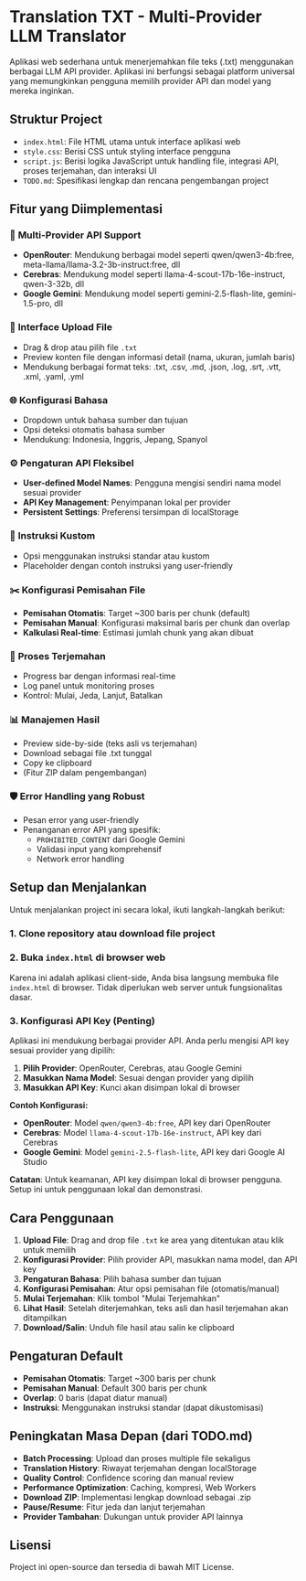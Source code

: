 # Translation TXT - Multi-Provider LLM Translator

Aplikasi web sederhana untuk menerjemahkan file teks (.txt) menggunakan berbagai LLM API provider. Aplikasi ini berfungsi sebagai platform universal yang memungkinkan pengguna memilih provider API dan model yang mereka inginkan.

## Struktur Project

- `index.html`: File HTML utama untuk interface aplikasi web
- `style.css`: Berisi CSS untuk styling interface pengguna
- `script.js`: Berisi logika JavaScript untuk handling file, integrasi API, proses terjemahan, dan interaksi UI
- `TODO.md`: Spesifikasi lengkap dan rencana pengembangan project

## Fitur yang Diimplementasi

### 🔌 **Multi-Provider API Support**
- **OpenRouter**: Mendukung berbagai model seperti qwen/qwen3-4b:free, meta-llama/llama-3.2-3b-instruct:free, dll
- **Cerebras**: Mendukung model seperti llama-4-scout-17b-16e-instruct, qwen-3-32b, dll
- **Google Gemini**: Mendukung model seperti gemini-2.5-flash-lite, gemini-1.5-pro, dll

### 📁 **Interface Upload File**
- Drag & drop atau pilih file `.txt`
- Preview konten file dengan informasi detail (nama, ukuran, jumlah baris)
- Mendukung berbagai format teks: .txt, .csv, .md, .json, .log, .srt, .vtt, .xml, .yaml, .yml

### 🌐 **Konfigurasi Bahasa**
- Dropdown untuk bahasa sumber dan tujuan
- Opsi deteksi otomatis bahasa sumber
- Mendukung: Indonesia, Inggris, Jepang, Spanyol

### ⚙️ **Pengaturan API Fleksibel**
- **User-defined Model Names**: Pengguna mengisi sendiri nama model sesuai provider
- **API Key Management**: Penyimpanan lokal per provider
- **Persistent Settings**: Preferensi tersimpan di localStorage

### 📝 **Instruksi Kustom**
- Opsi menggunakan instruksi standar atau kustom
- Placeholder dengan contoh instruksi yang user-friendly

### ✂️ **Konfigurasi Pemisahan File**
- **Pemisahan Otomatis**: Target ~300 baris per chunk (default)
- **Pemisahan Manual**: Konfigurasi maksimal baris per chunk dan overlap
- **Kalkulasi Real-time**: Estimasi jumlah chunk yang akan dibuat

### 🚀 **Proses Terjemahan**
- Progress bar dengan informasi real-time
- Log panel untuk monitoring proses
- Kontrol: Mulai, Jeda, Lanjut, Batalkan

### 📊 **Manajemen Hasil**
- Preview side-by-side (teks asli vs terjemahan)
- Download sebagai file .txt tunggal
- Copy ke clipboard
- (Fitur ZIP dalam pengembangan)

### 🛡️ **Error Handling yang Robust**
- Pesan error yang user-friendly
- Penanganan error API yang spesifik:
  - `PROHIBITED_CONTENT` dari Google Gemini
  - Validasi input yang komprehensif
  - Network error handling

## Setup dan Menjalankan

Untuk menjalankan project ini secara lokal, ikuti langkah-langkah berikut:

### 1. **Clone repository atau download file project**

### 2. **Buka `index.html` di browser web**

Karena ini adalah aplikasi client-side, Anda bisa langsung membuka file `index.html` di browser. Tidak diperlukan web server untuk fungsionalitas dasar.

### 3. **Konfigurasi API Key (Penting)**

Aplikasi ini mendukung berbagai provider API. Anda perlu mengisi API key sesuai provider yang dipilih:

1. **Pilih Provider**: OpenRouter, Cerebras, atau Google Gemini
2. **Masukkan Nama Model**: Sesuai dengan provider yang dipilih
3. **Masukkan API Key**: Kunci akan disimpan lokal di browser

**Contoh Konfigurasi:**
- **OpenRouter**: Model `qwen/qwen3-4b:free`, API key dari OpenRouter
- **Cerebras**: Model `llama-4-scout-17b-16e-instruct`, API key dari Cerebras
- **Google Gemini**: Model `gemini-2.5-flash-lite`, API key dari Google AI Studio

**Catatan**: Untuk keamanan, API key disimpan lokal di browser pengguna. Setup ini untuk penggunaan lokal dan demonstrasi.

## Cara Penggunaan

1. **Upload File**: Drag and drop file `.txt` ke area yang ditentukan atau klik untuk memilih
2. **Konfigurasi Provider**: Pilih provider API, masukkan nama model, dan API key
3. **Pengaturan Bahasa**: Pilih bahasa sumber dan tujuan
4. **Konfigurasi Pemisahan**: Atur opsi pemisahan file (otomatis/manual)
5. **Mulai Terjemahan**: Klik tombol "Mulai Terjemahkan"
6. **Lihat Hasil**: Setelah diterjemahkan, teks asli dan hasil terjemahan akan ditampilkan
7. **Download/Salin**: Unduh file hasil atau salin ke clipboard

## Pengaturan Default

- **Pemisahan Otomatis**: Target ~300 baris per chunk
- **Pemisahan Manual**: Default 300 baris per chunk
- **Overlap**: 0 baris (dapat diatur manual)
- **Instruksi**: Menggunakan instruksi standar (dapat dikustomisasi)

## Peningkatan Masa Depan (dari TODO.md)

- **Batch Processing**: Upload dan proses multiple file sekaligus
- **Translation History**: Riwayat terjemahan dengan localStorage
- **Quality Control**: Confidence scoring dan manual review
- **Performance Optimization**: Caching, kompresi, Web Workers
- **Download ZIP**: Implementasi lengkap download sebagai .zip
- **Pause/Resume**: Fitur jeda dan lanjut terjemahan
- **Provider Tambahan**: Dukungan untuk provider API lainnya

## Lisensi

Project ini open-source dan tersedia di bawah MIT License.